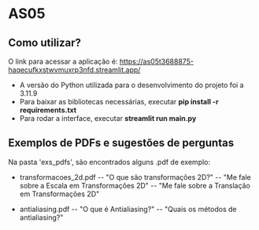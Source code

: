 # AS05

## Como utilizar?
O link para acessar a aplicação é: https://as05t3688875-haqecufkxstwvmuxrp3nfd.streamlit.app/
-  A versão do Python utilizada para o desenvolvimento do projeto foi a 3.11.9
-  Para baixar as bibliotecas necessárias, executar **pip install -r requirements.txt**
-  Para rodar a interface, executar **streamlit run main.py**

## Exemplos de PDFs e sugestões de perguntas
Na pasta 'exs_pdfs', são encontrados alguns .pdf de exemplo:
- transformacoes_2d.pdf
-- "O que são transformações 2D?"
-- "Me fale sobre a Escala em Transformações 2D"
-- "Me fale sobre a Translação em Transformações 2D"

- antialiasing.pdf
-- "O que é Antialiasing?"
-- "Quais os métodos de antialiasing?"